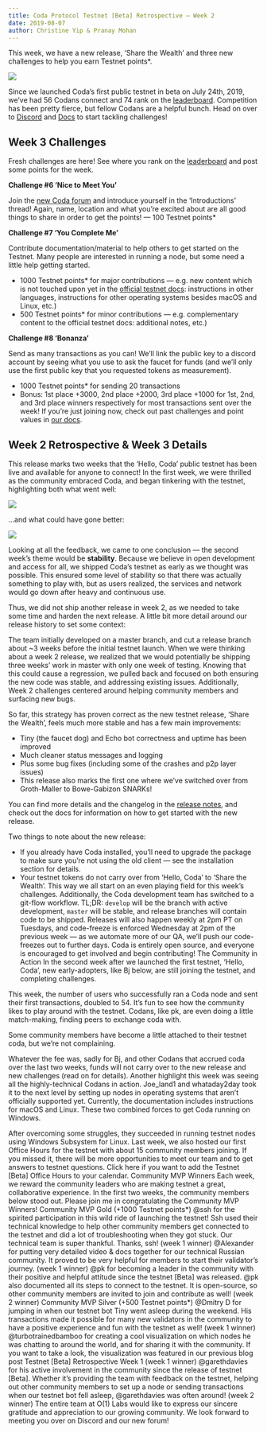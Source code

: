 ```yaml
---
title: Coda Protocol Testnet [Beta] Retrospective — Week 2
date: 2019-08-07
author: Christine Yip & Pranay Mohan
---
```


This week, we have a new release, ‘Share the Wealth’ and three new challenges to help you earn Testnet points*.

![](https://miro.medium.com/max/3520/1*p67RLkKOGQzEitPQDhSTtw.jpeg)

Since we launched Coda’s first public testnet in beta on July 24th, 2019, we’ve had 56 Codans connect and 74 rank on the [leaderboard](http://bit.ly/TestnetBetaLeaderboard). Competition has been pretty fierce, but fellow Codans are a helpful bunch. Head on over to [Discord](http://bit.ly/CodaDiscord) and [Docs](http://bit.ly/CodaDocs) to start tackling challenges!

## Week 3 Challenges

Fresh challenges are here! See where you rank on the [leaderboard](http://bit.ly/TestnetBetaLeaderboard) and post some points for the week.

**Challenge #6 ‘Nice to Meet You’**

Join the [new Coda forum](https://forums.codaprotocol.com/) and introduce yourself in the ‘Introductions’ thread! Again, name, location and what you’re excited about are all good things to share in order to get the points! — 100 Testnet points*

**Challenge #7 ‘You Complete Me’**

Contribute documentation/material to help others to get started on the Testnet. Many people are interested in running a node, but some need a little help getting started.

- 1000 Testnet points* for major contributions — e.g. new content which is not touched upon yet in the [official testnet docs](https://codaprotocol.com/docs/getting-started/): instructions in other languages, instructions for other operating systems besides macOS and Linux, etc.)
- 500 Testnet points* for minor contributions — e.g. complementary content to the official testnet docs: additional notes, etc.)

**Challenge #8 ‘Bonanza’**

Send as many transactions as you can! We’ll link the public key to a discord account by seeing what you use to ask the faucet for funds (and we’ll only use the first public key that you requested tokens as measurement).

- 1000 Testnet points* for sending 20 transactions
- Bonus: 1st place +3000, 2nd place +2000, 3rd place +1000 for 1st, 2nd, and 3rd place winners respectively for most transactions sent over the week!
If you’re just joining now, check out past challenges and point values in [our docs](https://codaprotocol.com/docs/coda-testnet/).

## Week 2 Retrospective & Week 3 Details

This release marks two weeks that the ‘Hello, Coda’ public testnet has been live and available for anyone to connect! In the first week, we were thrilled as the community embraced Coda, and began tinkering with the testnet, highlighting both what went well:

![](https://miro.medium.com/max/2932/0*qGH8E2YGl0rJ0HYu)

…and what could have gone better:

![](https://miro.medium.com/max/2924/0*9FCuXs4VKkX9yaW0)

Looking at all the feedback, we came to one conclusion — the second week’s theme would be **stability**. Because we believe in open development and access for all, we shipped Coda’s testnet as early as we thought was possible. This ensured some level of stability so that there was actually something to play with, but as users realized, the services and network would go down after heavy and continuous use.

Thus, we did not ship another release in week 2, as we needed to take some time and harden the next release. A little bit more detail around our release history to set some context:

The team initially developed on a master branch, and cut a release branch about ~3 weeks before the initial testnet launch. When we were thinking about a week 2 release, we realized that we would potentially be shipping three weeks’ work in master with only one week of testing. Knowing that this could cause a regression, we pulled back and focused on both ensuring the new code was stable, and addressing existing issues. Additionally, Week 2 challenges centered around helping community members and surfacing new bugs.

So far, this strategy has proven correct as the new testnet release, ‘Share the Wealth’, feels much more stable and has a few main improvements:

- Tiny (the faucet dog) and Echo bot correctness and uptime has been improved
- Much cleaner status messages and logging
- Plus some bug fixes (including some of the crashes and p2p layer issues)
- This release also marks the first one where we’ve switched over from Groth-Maller to Bowe-Gabizon SNARKs!

You can find more details and the changelog in the [release notes](https://github.com/CodaProtocol/coda/releases/tag/0.0.1-beta.2), and check out the docs for information on how to get started with the new release.

Two things to note about the new release:

- If you already have Coda installed, you’ll need to upgrade the package to make sure you’re not using the old client — see the installation section for details.
- Your testnet tokens do not carry over from ‘Hello, Coda’ to ‘Share the Wealth’. This way we all start on an even playing field for this week’s challenges.
Additionally, the Coda development team has switched to a git-flow workflow. TL;DR: `develop` will be the branch with active development, `master` will be stable, and release branches will contain code to be shipped. Releases will also happen weekly at 2pm PT on Tuesdays, and code-freeze is enforced Wednesday at 2pm of the previous week — as we automate more of our QA, we’ll push our code-freezes out to further days. Coda is entirely open source, and everyone is encouraged to get involved and begin contributing!
The Community in Action
In the second week after we launched the first testnet, ‘Hello, Coda’, new early-adopters, like Bj below, are still joining the testnet, and completing challenges.

This week, the number of users who successfully ran a Coda node and sent their first transactions, doubled to 54. It’s fun to see how the community likes to play around with the testnet. Codans, like pk, are even doing a little match-making, finding peers to exchange coda with.

Some community members have become a little attached to their testnet coda, but we’re not complaining.

Whatever the fee was, sadly for Bj, and other Codans that accrued coda over the last two weeks, funds will not carry over to the new release and new challenges (read on for details).
Another highlight this week was seeing all the highly-technical Codans in action. Joe_land1 and whataday2day took it to the next level by setting up nodes in operating systems that aren’t officially supported yet. Currently, the documentation includes instructions for macOS and Linux. These two combined forces to get Coda running on Windows.

After overcoming some struggles, they succeeded in running testnet nodes using Windows Subsystem for Linux.
Last week, we also hosted our first Office Hours for the testnet with about 15 community members joining. If you missed it, there will be more opportunities to meet our team and to get answers to testnet questions. Click here if you want to add the Testnet [Beta] Office Hours to your calendar.
Community MVP Winners
Each week, we reward the community leaders who are making testnet a great, collaborative experience. In the first two weeks, the community members below stood out. Please join me in congratulating the Community MVP Winners!
Community MVP Gold (+1000 Testnet points*)
@ssh for the spirited participation in this wild ride of launching the testnet! Ssh used their technical knowledge to help other community members get connected to the testnet and did a lot of troubleshooting when they got stuck. Our technical team is super thankful. Thanks, ssh! (week 1 winner)
@Alexander for putting very detailed video & docs together for our technical Russian community. It proved to be very helpful for members to start their validator’s journey. (week 1 winner)
@pk for becoming a leader in the community with their positive and helpful attitude since the testnet [Beta] was released. @pk also documented all its steps to connect to the testnet. It is open-source, so other community members are invited to join and contribute as well! (week 2 winner)
Community MVP Silver (+500 Testnet points*)
@Dmitry D for jumping in when our testnet bot Tiny went asleep during the weekend. His transactions made it possible for many new validators in the community to have a positive experience and fun with the testnet as well! (week 1 winner)
@turbotrainedbamboo for creating a cool visualization on which nodes he was chatting to around the world, and for sharing it with the community. If you want to take a look, the visualization was featured in our previous blog post Testnet [Beta] Retrospective Week 1 (week 1 winner)
@garethdavies for his active involvement in the community since the release of testnet [Beta]. Whether it’s providing the team with feedback on the testnet, helping out other community members to set up a node or sending transactions when our testnet bot fell asleep, @garethdavies was often around! (week 2 winner)
The entire team at O(1) Labs would like to express our sincere gratitude and appreciation to our growing community.
We look forward to meeting you over on Discord and our new forum!